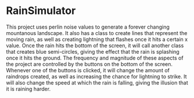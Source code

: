 # RainSimulator
This project uses perlin noise values to generate a forever changing mountanous landscape. It also has a class
        to create lines that represent the moving rain, as well as creating lightning that flashes once it hits a
        certain x value. Once the rain hits the bottom of the screen, it will call another class that creates blue
        semi-circles, giving the effect that the rain is splashing once it hits the ground. The frequency and magnitude
        of these aspects of the project are controlled by the buttons on the bottom of the screen. Whenever one of the
        buttons is clicked, it will change the amount of raindrops created, as well as increasing the chance for
        lightning to strike. It will also change the speed at which the rain is falling, giving the illusion that it is
        raining harder.
